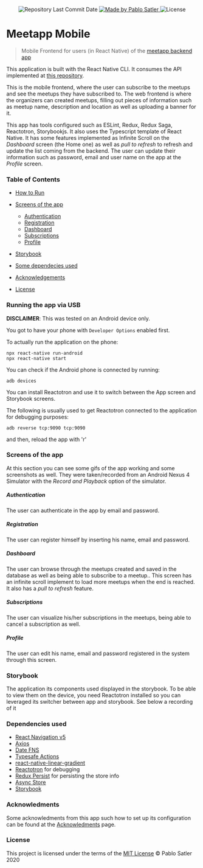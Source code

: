 <p align="center">
  <img alt="Repository Last Commit Date" src="https://img.shields.io/github/last-commit/psatler/meetapp-mobile?color=blue">

  <a href="https://www.linkedin.com/in/pablosatler/">
    <img alt="Made by Pablo Satler" src="https://img.shields.io/badge/made%20by-Pablo%20Satler-blue">
  </a>

  <img alt="License" src="https://img.shields.io/github/license/psatler/meetapp-frontend?color=blue">

</p>

# Meetapp Mobile

> Mobile Frontend for users (in React Native) of the [meetapp backend app](https://github.com/psatler/meetapp-backend)

This application is built with the React Native CLI. It consumes the API implemented at [this repository](https://github.com/psatler/meetapp-backend).

This is the mobile frontend, where the user can subscribe to the meetups and see the meetups they have subscribed to.
The web frontend is where the organizers can created meetups, filling out pieces of information such as meetup name, description and location as well as uploading a banner for it.

This app has tools configured such as ESLint, Redux, Redux Saga, Reactotron, Storybookjs. It also uses the Typescript template of React Native. It has some features implemented as
Infinite Scroll on the _Dashboard_ screen (the Home one) as well as _pull to refresh_ to refresh and update the list coming from the backend. The user can update their information
such as password, email and user name on the app at the _Profile_ screen.

### Table of Contents

- [How to Run](#running-the-app-via-usb)

- [Screens of the app](#screens-of-the-app)

  - [Authentication](#authentication)
  - [Registration](#registration)
  - [Dashboard](#dashboard)
  - [Subscriptions](#subscriptions)
  - [Profile](#profile)

- [Storybook](#storybook)

- [Some dependecies used](#some-dependecies-used)
- [Acknowledgements](#acknowledgements)
- [License](#license)

### Running the app via USB

**DISCLAIMER**: This was tested on an Android device only.

You got to have your phone with `Developer Options` enabled first.

To actually run the application on the phone:

```
npx react-native run-android
npx react-native start
```

You can check if the Android phone is connected by running:

```
adb devices
```

You can install Reactotron and use it to switch between the App screen and Storybook screens.

The following is usually used to get Reactotron connected to the application for debugging purposes:
```
adb reverse tcp:9090 tcp:9090
```
and then, reload the app with 'r'






### Screens of the app

At this section you can see some gifs of the app working and some screenshots as well. They were taken/recorded from
an Android Nexus 4 Simulator with the _Record and Playback_ option of the simulator.

##### Authentication

The user can authenticate in the app by email and password.



##### Registration

The user can register himself by inserting his name, email and password.


##### Dashboard

The user can browse through the meetups created and saved in the database as well as being able
to subscribe to a meetup.. This screen has an infinite scroll
implement to load more meetups when the end is reached. It also has a _pull to refresh_ feature.



##### Subscriptions

The user can visualize his/her subscriptions in the meetups, being able to cancel a subscription as well.


##### Profile

The user can edit his name, email and password registered in the system through this screen.


### Storybook

The application its components used displayed in the storybook. To be able to view them on the device, you need
Reactotron installed so you can leveraged its switcher between app and storybook. See below a recording of it



### Dependencies used

- [React Navigation v5](https://reactnavigation.org/)
- [Axios](https://github.com/axios/axios)
- [Date FNS](https://github.com/date-fns/date-fns)
- [Typesafe Actions](https://github.com/piotrwitek/typesafe-actions)
- [react-native-linear-gradient](https://github.com/react-native-community/react-native-linear-gradient)
- [Reactotron](https://github.com/infinitered/reactotron) for debugging
- [Redux Persist](https://github.com/rt2zz/redux-persist) for persisting the store info
- [Async Store](https://github.com/react-native-community/async-storage)
- [Storybook](https://storybook.js.org/)


### Acknowledments

Some acknowledments from this app such how to set up its configuration can be found at the [Acknowledments](https://github.com/psatler/meetapp-mobile/blob/master/Acknowledments.md) page.


### License

This project is licensed under the terms of the [MIT License](https://opensource.org/licenses/MIT) © Pablo Satler 2020
